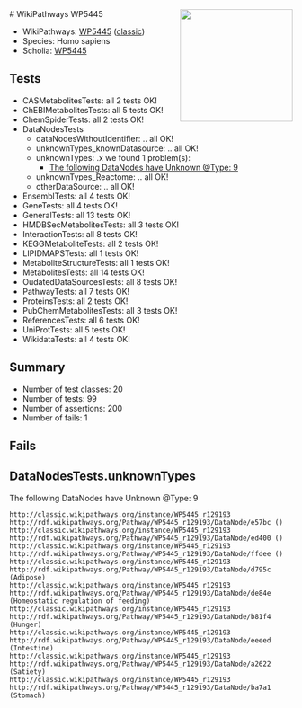 <img style="float: right; width: 200px" src="https://upload.wikimedia.org/wikipedia/commons/thumb/8/83/Wplogo_with_text_500.png/640px-Wplogo_with_text_500.png" />
# WikiPathways WP5445

* WikiPathways: [WP5445](https://wikipathways.org/pathways/WP5445) ([classic](https://classic.wikipathways.org/instance/WP5445))
* Species: Homo sapiens
* Scholia: [WP5445](https://scholia.toolforge.org/wikipathways/WP5445)
## Tests
* CASMetabolitesTests: all 2 tests OK!
* ChEBIMetabolitesTests: all 5 tests OK!
* ChemSpiderTests: all 2 tests OK!
* DataNodesTests
    * dataNodesWithoutIdentifier: .. all OK!
    * unknownTypes_knownDatasource: .. all OK!
    * unknownTypes: .x we found 1 problem(s):
        * [The following DataNodes have Unknown @Type: 9](#839973e7)
    * unknownTypes_Reactome: .. all OK!
    * otherDataSource: .. all OK!
* EnsemblTests: all 4 tests OK!
* GeneTests: all 4 tests OK!
* GeneralTests: all 13 tests OK!
* HMDBSecMetabolitesTests: all 3 tests OK!
* InteractionTests: all 8 tests OK!
* KEGGMetaboliteTests: all 2 tests OK!
* LIPIDMAPSTests: all 1 tests OK!
* MetaboliteStructureTests: all 1 tests OK!
* MetabolitesTests: all 14 tests OK!
* OudatedDataSourcesTests: all 8 tests OK!
* PathwayTests: all 7 tests OK!
* ProteinsTests: all 2 tests OK!
* PubChemMetabolitesTests: all 3 tests OK!
* ReferencesTests: all 6 tests OK!
* UniProtTests: all 5 tests OK!
* WikidataTests: all 4 tests OK!


## Summary

* Number of test classes: 20
* Number of tests: 99
* Number of assertions: 200
* Number of fails: 1

## Fails

<a name="839973e7" />

## DataNodesTests.unknownTypes

The following DataNodes have Unknown @Type: 9
```
http://classic.wikipathways.org/instance/WP5445_r129193 http://rdf.wikipathways.org/Pathway/WP5445_r129193/DataNode/e57bc ()
http://classic.wikipathways.org/instance/WP5445_r129193 http://rdf.wikipathways.org/Pathway/WP5445_r129193/DataNode/ed400 ()
http://classic.wikipathways.org/instance/WP5445_r129193 http://rdf.wikipathways.org/Pathway/WP5445_r129193/DataNode/ffdee ()
http://classic.wikipathways.org/instance/WP5445_r129193 http://rdf.wikipathways.org/Pathway/WP5445_r129193/DataNode/d795c (Adipose)
http://classic.wikipathways.org/instance/WP5445_r129193 http://rdf.wikipathways.org/Pathway/WP5445_r129193/DataNode/de84e (Homeostatic regulation of feeding)
http://classic.wikipathways.org/instance/WP5445_r129193 http://rdf.wikipathways.org/Pathway/WP5445_r129193/DataNode/b81f4 (Hunger)
http://classic.wikipathways.org/instance/WP5445_r129193 http://rdf.wikipathways.org/Pathway/WP5445_r129193/DataNode/eeeed (Intestine)
http://classic.wikipathways.org/instance/WP5445_r129193 http://rdf.wikipathways.org/Pathway/WP5445_r129193/DataNode/a2622 (Satiety)
http://classic.wikipathways.org/instance/WP5445_r129193 http://rdf.wikipathways.org/Pathway/WP5445_r129193/DataNode/ba7a1 (Stomach)
```

